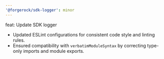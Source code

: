```yaml
---
'@forgerock/sdk-logger': minor
---
```


feat: Update SDK logger

- Updated ESLint configurations for consistent code style and linting rules.
- Ensured compatibility with `verbatimModuleSyntax` by correcting type-only imports and module exports.
